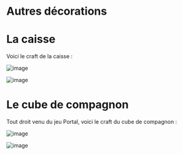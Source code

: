 # Autres décorations

# La caisse
Voici le craft de la caisse :


![image](https://github.com/user-attachments/assets/d18e0734-1312-4485-8648-f4f215d5208a)


![image](https://github.com/user-attachments/assets/02deaf43-0d7c-4b97-a251-c6fb24ba5d24)

# Le cube de compagnon
Tout droit venu du jeu Portal, voici le craft du cube de compagnon :


![image](https://github.com/user-attachments/assets/b7acbbb2-907b-41c1-a24e-22d844cd8525)

![image](https://github.com/user-attachments/assets/c7e66c02-17a3-439c-962a-a469de52def8)
